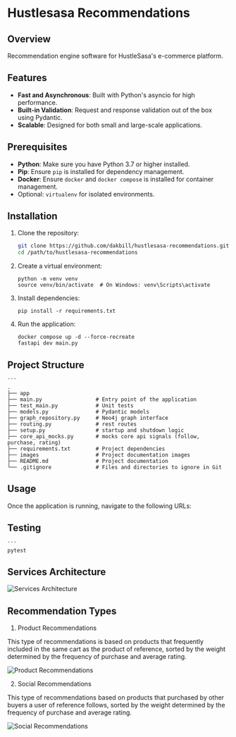 # Hustlesasa Recommendations

## Overview

Recommendation engine software for HustleSasa's e-commerce platform.

## Features

- **Fast and Asynchronous**: Built with Python's asyncio for high performance.
- **Built-in Validation**: Request and response validation out of the box using Pydantic.
- **Scalable**: Designed for both small and large-scale applications.

## Prerequisites

- **Python**: Make sure you have Python 3.7 or higher installed.
- **Pip**: Ensure `pip` is installed for dependency management.
- **Docker**: Ensure `docker` and `docker compose` is installed for container management.
- Optional: `virtualenv` for isolated environments.

## Installation

1. Clone the repository:
   ```bash
   git clone https://github.com/dakbill/hustlesasa-recommendations.git
   cd /path/to/hustlesasa-recommendations

2. Create a virtual environment:
    ```
    python -m venv venv
    source venv/bin/activate  # On Windows: venv\Scripts\activate

3. Install dependencies:
    ```
    pip install -r requirements.txt

4. Run the application:
    ```
    docker compose up -d --force-recreate
    fastapi dev main.py

## Project Structure
    ```
    .
    ├── app
    ├── main.py                 # Entry point of the application
    ├── test_main.py            # Unit tests
    ├── models.py               # Pydantic models
    ├── graph_repository.py     # Neo4j graph interface
    ├── routing.py              # rest routes
    ├── setup.py                # startup and shutdown logic
    ├── core_api_mocks.py       # mocks core api signals (follow, purchase, rating)
    ├── requirements.txt        # Project dependencies
    ├── images                  # Project documentation images
    ├── README.md               # Project documentation
    └── .gitignore              # Files and directories to ignore in Git

## Usage

Once the application is running, navigate to the following URLs:


## Testing
    ```
    pytest


## Services Architecture
![Services Architecture](images/services-architecture.jpg)

## Recommendation Types

1. Product Recommendations 

This type of recommendations is based on products that frequently included in the same cart as the product of reference, sorted by the weight determined by the frequency of purchase and average rating.

![Product Recommendations](images/product-recommendations.png)

2. Social Recommendations 

This type of recommendations based on products that purchased by other buyers a user of reference follows, sorted by the weight determined by the frequency of purchase and average rating.

![Social Recommendations](images/social-recommendations.png)


